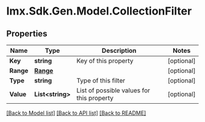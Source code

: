 # Imx.Sdk.Gen.Model.CollectionFilter

## Properties

Name | Type | Description | Notes
------------ | ------------- | ------------- | -------------
**Key** | **string** | Key of this property | [optional] 
**Range** | [**Range**](Range.md) |  | [optional] 
**Type** | **string** | Type of this filter | [optional] 
**Value** | **List&lt;string&gt;** | List of possible values for this property | [optional] 

[[Back to Model list]](../README.md#documentation-for-models) [[Back to API list]](../README.md#documentation-for-api-endpoints) [[Back to README]](../README.md)

